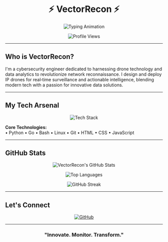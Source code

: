 <!-- Header with Animated Typing Banner -->
<h1 align="center">⚡ VectorRecon ⚡</h1>

<p align="center">
  <img src="https://readme-typing-svg.demolab.com?font=Fira+Code&size=22&pause=1000&color=00FF00&center=true&vCenter=true&width=600&lines=Drone+Systems+%7C+IP+Drones;Data+Intelligence+%7C+Digital+Recon;Innovating+Surveillance+Tech" alt="Typing Animation" />
</p>

<!-- Visitor Counter -->
<p align="center">
  <img src="https://komarev.com/ghpvc/?username=VectorRecon&label=Profile%20Views&color=brightgreen&style=flat" alt="Profile Views" />
</p>

---

## Who is VectorRecon?

I'm a cybersecurity engineer dedicated to harnessing drone technology and data analytics to revolutionize network reconnaissance. I design and deploy IP drones for real‑time surveillance and actionable intelligence, blending modern tech with a passion for innovative data solutions.

---

## My Tech Arsenal

<p align="center">
  <img src="https://skillicons.dev/icons?i=python,go,bash,linux,git,html,css,js" alt="Tech Stack" />
</p>

**Core Technologies:**  
• Python • Go • Bash • Linux • Git • HTML • CSS • JavaScript

---

## GitHub Stats

<p align="center">
  <img src="https://github-readme-stats.vercel.app/api?username=VectorRecon&show_icons=true&theme=radical&hide_border=true" alt="VectorRecon's GitHub Stats" />
</p>

<p align="center">
  <img src="https://github-readme-stats.vercel.app/api/top-langs/?username=VectorRecon&layout=compact&theme=radical&hide_border=true" alt="Top Languages" />
</p>

<p align="center">
  <img src="https://github-readme-streak-stats-eight.vercel.app/?user=VectorRecon&theme=radical&hide_border=true" alt="GitHub Streak" />
</p>

---

## Let's Connect

<p align="center">
  <a href="https://github.com/VectorRecon">
    <img src="https://img.shields.io/badge/GitHub-%23181717.svg?style=for-the-badge&logo=github&logoColor=white" alt="GitHub" />
  </a>
  <!-- Add other social links as needed -->
</p>

---

<h3 align="center">"Innovate. Monitor. Transform."</h3>
